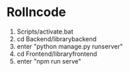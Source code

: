 # Rollncode

1. Scripts/activate.bat 
2. cd Backend/librarybackend 
3. enter "python manage.py runserver" 
4. cd Frontend/libraryfrontend 
5. enter "npm run serve" 
